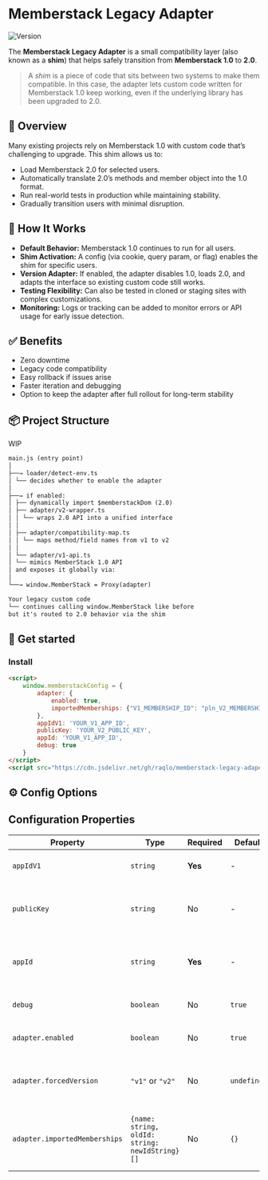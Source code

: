 # Memberstack Legacy Adapter

![Version](https://img.shields.io/badge/version-v0.6.0-blue)

The **Memberstack Legacy Adapter** is a small compatibility layer (also known as a **shim**) that helps safely
transition from **Memberstack 1.0** to **2.0**.

> A *shim* is a piece of code that sits between two systems to make them compatible. In this case, the adapter lets
> custom code written for Memberstack 1.0 keep working, even if the underlying library has been upgraded to 2.0.

## 🚀 Overview

Many existing projects rely on Memberstack 1.0 with custom code that’s challenging to upgrade. This shim allows us to:

- Load Memberstack 2.0 for selected users.
- Automatically translate 2.0’s methods and member object into the 1.0 format.
- Run real-world tests in production while maintaining stability.
- Gradually transition users with minimal disruption.

## 🧩 How It Works

- **Default Behavior:** Memberstack 1.0 continues to run for all users.
- **Shim Activation:** A config (via cookie, query param, or flag) enables the shim for specific users.
- **Version Adapter:** If enabled, the adapter disables 1.0, loads 2.0, and adapts the interface so existing custom code
  still works.
- **Testing Flexibility:** Can also be tested in cloned or staging sites with complex customizations.
- **Monitoring:** Logs or tracking can be added to monitor errors or API usage for early issue detection.

## ✅ Benefits

- Zero downtime
- Legacy code compatibility
- Easy rollback if issues arise
- Faster iteration and debugging
- Option to keep the adapter after full rollout for long-term stability

## 📦 Project Structure

WIP

```markdown
main.js (entry point)
│
├──→ loader/detect-env.ts
│ └── decides whether to enable the adapter
│
├──→ if enabled:
│ ├── dynamically import $memberstackDom (2.0)
│ ├── adapter/v2-wrapper.ts
│ │ └── wraps 2.0 API into a unified interface
│ │
│ ├── adapter/compatibility-map.ts
│ │ └── maps method/field names from v1 to v2
│ │
│ └── adapter/v1-api.ts
│ └── mimics MemberStack 1.0 API
│ and exposes it globally via:
│
└──→ window.MemberStack = Proxy(adapter)

Your legacy custom code
└── continues calling window.MemberStack like before
but it's routed to 2.0 behavior via the shim

```

## 🧪 Get started

### Install

```html
<script>
    window.memberstackConfig = {
        adapter: {
            enabled: true,
            importedMemberships: {"V1_MEMBERSHIP_ID": "pln_V2_MEMBERSHIP_ID", 'V1_PAID_MEMBERSHIP_ID': 'prc_V2_MEMBERSHIP_ID'},
        },
        appIdV1: 'YOUR_V1_APP_ID',
        publicKey: 'YOUR_V2_PUBLIC_KEY',
        appId: 'YOUR_V1_APP_ID',
        debug: true
    }
</script>
<script src="https://cdn.jsdelivr.net/gh/raqlo/memberstack-legacy-adaper@v0.6.0/dist/memberstack-adapter.js"></script>
```
## ⚙️ Config Options

## Configuration Properties

| Property                      | Type                                           | Required | Default     | Description                                                   |
|-------------------------------|------------------------------------------------|----------|-------------|---------------------------------------------------------------|
| `appIdV1`                     | `string`                                       | **Yes**  | -           | Your Memberstack V1 App ID                                    |
| `publicKey`                   | `string`                                       | No       | -           | Your Memberstack V2 Public Key (starts with `pk_` or `pk_sb`) |
| `appId`                       | `string`                                       | **Yes**  | -           | Your Memberstack V2 App ID (starts with `app_cl`)             |
| `debug`                       | `boolean`                                      | No       | `true`      | Enable debug logging in console                               |
| `adapter.enabled`             | `boolean`                                      | No       | `true`      | Enable/disable the adapter functionality                      |
| `adapter.forcedVersion`       | `"v1"` or `"v2"`                               | No       | `undefined` | Force a specific version regardless of other settings         |
| `adapter.importedMemberships` | `{name: string, oldId: string: newIdString}[]` | No       | `{}`        | Maps V1 membership IDs to V2 membership IDs for migration     |

